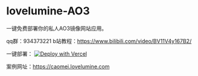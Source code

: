 # lovelumine-AO3

一键免费部署你的私人AO3镜像网站应用。

qq群：934373221
b站教程：https://www.bilibili.com/video/BV11V4y167B2/

一键部署：
[![Deploy with Vercel](https://vercel.com/button)](https://vercel.com/new/clone?repository-url=https%3A%2F%2Fgithub.com%2FLovelumine%2Flovelumine-AO3&project-name=lovelumine-AO3&repository-name=lovelumine-AO3)

案例网址：https://caomei.lovelumine.com

